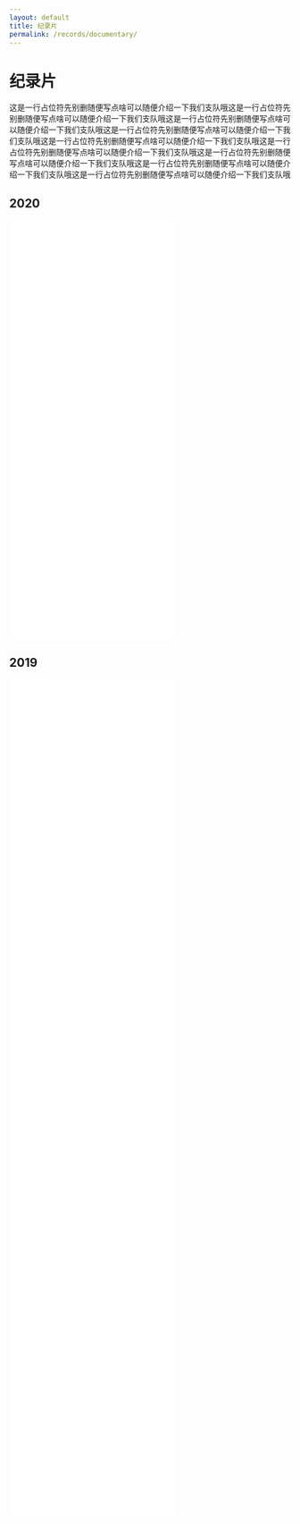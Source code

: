 ```yaml
---
layout: default
title: 纪录片
permalink: /records/documentary/
---
```


# 纪录片

这是一行占位符先别删随便写点啥可以随便介绍一下我们支队哦这是一行占位符先别删随便写点啥可以随便介绍一下我们支队哦这是一行占位符先别删随便写点啥可以随便介绍一下我们支队哦这是一行占位符先别删随便写点啥可以随便介绍一下我们支队哦这是一行占位符先别删随便写点啥可以随便介绍一下我们支队哦这是一行占位符先别删随便写点啥可以随便介绍一下我们支队哦这是一行占位符先别删随便写点啥可以随便介绍一下我们支队哦这是一行占位符先别删随便写点啥可以随便介绍一下我们支队哦这是一行占位符先别删随便写点啥可以随便介绍一下我们支队哦

## 2020
<div class="video-container">
  <iframe src="//player.bilibili.com/player.html?bvid=BV1c64y1c7p3&page=1" 
          scrolling="no" border="0" frameborder="no" framespacing="0" 
          allowfullscreen="true"></iframe>
</div>

<div class="video-container">
  <iframe src="//player.bilibili.com/player.html?bvid=BV18541187y7&page=1" 
          scrolling="no" border="0" frameborder="no" framespacing="0" 
          allowfullscreen="true"></iframe>
</div>

<div class="video-container">
  <iframe src="//player.bilibili.com/player.html?bvid=BV1oA411Y7LE&page=1" 
          scrolling="no" border="0" frameborder="no" framespacing="0" 
          allowfullscreen="true"></iframe>
</div>

<div class="video-container">
  <iframe src="//player.bilibili.com/player.html?bvid=BV1HC4y1t7CY&page=1" 
          scrolling="no" border="0" frameborder="no" framespacing="0" 
          allowfullscreen="true"></iframe>
</div>

<div class="video-container">
  <iframe src="//player.bilibili.com/player.html?bvid=BV1t54y1U7Pz&page=1" 
          scrolling="no" border="0" frameborder="no" framespacing="0" 
          allowfullscreen="true"></iframe>
</div>

## 2019
<div class="video-container">
  <iframe src="//player.bilibili.com/player.html?bvid=BV1tt411J7XD&page=1" 
          scrolling="no" border="0" frameborder="no" framespacing="0" 
          allowfullscreen="true"></iframe>
</div>

<div class="video-container">
  <iframe src="//player.bilibili.com/player.html?bvid=BV1ft41177eH&page=1" 
          scrolling="no" border="0" frameborder="no" framespacing="0" 
          allowfullscreen="true"></iframe>
</div>

<div class="video-container">
  <iframe src="//player.bilibili.com/player.html?bvid=BV1mt411A7fc&page=1" 
          scrolling="no" border="0" frameborder="no" framespacing="0" 
          allowfullscreen="true"></iframe>
</div>

<div class="video-container">
  <iframe src="//player.bilibili.com/player.html?bvid=BV164411f7bK&page=1" 
          scrolling="no" border="0" frameborder="no" framespacing="0" 
          allowfullscreen="true"></iframe>
</div>

<div class="video-container">
  <iframe src="//player.bilibili.com/player.html?bvid=BV1L4411S7gf&page=1" 
          scrolling="no" border="0" frameborder="no" framespacing="0" 
          allowfullscreen="true"></iframe>
</div>

<div class="video-container">
  <iframe src="//player.bilibili.com/player.html?bvid=BV1s4411S7jF&page=1" 
          scrolling="no" border="0" frameborder="no" framespacing="0" 
          allowfullscreen="true"></iframe>
</div>

<div class="video-container">
  <iframe src="//player.bilibili.com/player.html?bvid=BV1p4411U7Ug&page=1" 
          scrolling="no" border="0" frameborder="no" framespacing="0" 
          allowfullscreen="true"></iframe>
</div>

<div class="video-container">
  <iframe src="//player.bilibili.com/player.html?bvid=BV1F4411Z76J&page=1" 
          scrolling="no" border="0" frameborder="no" framespacing="0" 
          allowfullscreen="true"></iframe>
</div>

<div class="video-container">
  <iframe src="//player.bilibili.com/player.html?bvid=BV1i4411d7ct&page=1" 
          scrolling="no" border="0" frameborder="no" framespacing="0" 
          allowfullscreen="true"></iframe>
</div>

<div class="video-container">
  <iframe src="//player.bilibili.com/player.html?bvid=BV1F4411172J&page=1" 
          scrolling="no" border="0" frameborder="no" framespacing="0" 
          allowfullscreen="true"></iframe>
</div>
